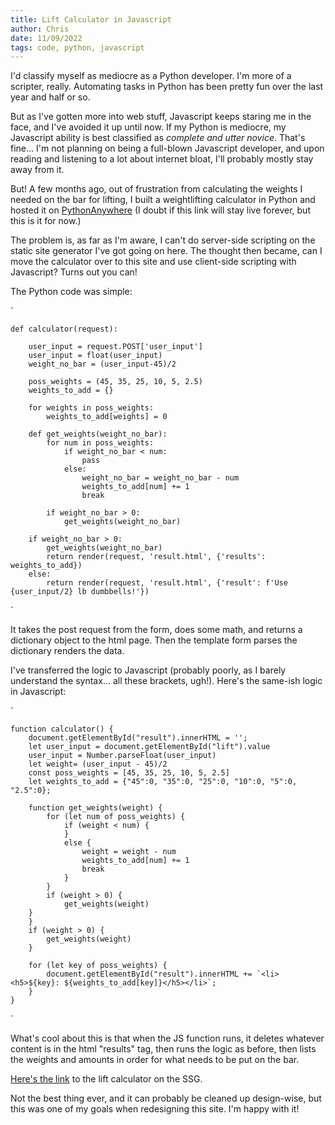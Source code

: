 ```yaml
---
title: Lift Calculator in Javascript
author: Chris
date: 11/09/2022
tags: code, python, javascript
---
```


I'd classify myself as mediocre as a Python developer. I'm more of a scripter, really. Automating tasks in Python has been pretty fun over the last year and half or so.

But as I've gotten more into web stuff, Javascript keeps staring me in the face, and I've avoided it up until now. If my Python is mediocre, my Javascript ability is best classified as *complete and utter novice*. That's fine... I'm not planning on being a full-blown Javascript developer, and upon reading and listening to a lot about internet bloat, I'll probably mostly stay away from it.

But! A few months ago, out of frustration from calculating the weights I needed on the bar for lifting, I built a weightlifting calculator in Python and hosted it on [PythonAnywhere](http://cdbaca.pythonanywhere.com/weightlifting/) (I doubt if this link will stay live forever, but this is it for now.)

The problem is, as far as I'm aware, I can't do server-side scripting on the static site generator I've got going on here. The thought then became, can I move the calculator over to this site and use client-side scripting with Javascript? Turns out you can!

The Python code was simple:

`

    def calculator(request):

        user_input = request.POST['user_input']
        user_input = float(user_input)
        weight_no_bar = (user_input-45)/2

        poss_weights = (45, 35, 25, 10, 5, 2.5)
        weights_to_add = {}

        for weights in poss_weights:
            weights_to_add[weights] = 0

        def get_weights(weight_no_bar):
            for num in poss_weights:
                if weight_no_bar < num:
                    pass
                else:
                    weight_no_bar = weight_no_bar - num
                    weights_to_add[num] += 1
                    break
            
            if weight_no_bar > 0:
                get_weights(weight_no_bar)

        if weight_no_bar > 0:
            get_weights(weight_no_bar)
            return render(request, 'result.html', {'results': weights_to_add})
        else:
            return render(request, 'result.html', {'result': f'Use {user_input/2} lb dumbbells!'})

`

It takes the post request from the form, does some math, and returns a dictionary object to the html page. Then the template form parses the dictionary renders the data.

I've transferred the logic to Javascript (probably poorly, as I barely understand the syntax... all these brackets, ugh!). Here's the same-ish logic in Javascript:

`

    function calculator() {
        document.getElementById("result").innerHTML = '';
        let user_input = document.getElementById("lift").value
        user_input = Number.parseFloat(user_input)
        let weight= (user_input - 45)/2
        const poss_weights = [45, 35, 25, 10, 5, 2.5]
        let weights_to_add = {"45":0, "35":0, "25":0, "10":0, "5":0, "2.5":0};

        function get_weights(weight) {
            for (let num of poss_weights) {
                if (weight < num) {
                }
                else {
                    weight = weight - num
                    weights_to_add[num] += 1
                    break
                }
            }
            if (weight > 0) {
                get_weights(weight)
        }
        }
        if (weight > 0) {
            get_weights(weight)
        }
        
        for (let key of poss_weights) {
            document.getElementById("result").innerHTML += `<li><h5>${key}: ${weights_to_add[key]}</h5></li>`;
        }
    }

`

What's cool about this is that when the JS function runs, it deletes whatever content is in the html "results" tag, then runs the logic as before, then lists the weights and amounts in order for what needs to be put on the bar.

[Here's the link](../docs/lift.html) to the lift calculator on the SSG.

Not the best thing ever, and it can probably be cleaned up design-wise, but this was one of my goals when redesigning this site. I'm happy with it!
